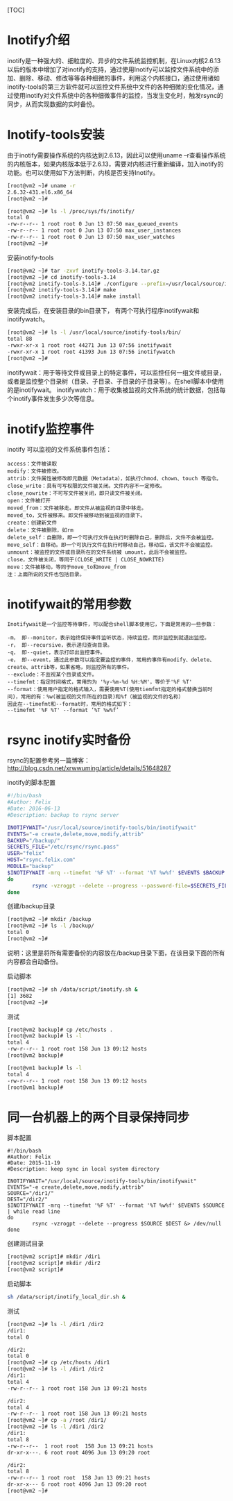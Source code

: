 [TOC]

# Inotify介绍
inotify是一种强大的、细粒度的、异步的文件系统监控机制，在Linux内核2.6.13以后的版本中增加了对inotify的支持，通过使用Inotify可以监控文件系统中的添加、删除、移动、修改等等各种细微的事件，利用这个内核接口，通过使用诸如inotify-tools的第三方软件就可以监控文件系统中文件的各种细微的变化情况，通过使用inotify对文件系统中的各种细微事件的监控，当发生变化时，触发rsync的同步，从而实现数据的实时备份。

# Inotify-tools安装
由于inotify需要操作系统的内核达到2.6.13，因此可以使用uname –r查看操作系统的内核版本，如果内核版本低于2.6.13，需要对内核进行重新编译，加入inotify的功能。也可以使用如下方法判断，内核是否支持Inotify。

```bash
[root@vm2 ~]# uname -r
2.6.32-431.el6.x86_64
[root@vm2 ~]# 

[root@vm2 ~]# ls -l /proc/sys/fs/inotify/
total 0
-rw-r--r-- 1 root root 0 Jun 13 07:50 max_queued_events
-rw-r--r-- 1 root root 0 Jun 13 07:50 max_user_instances
-rw-r--r-- 1 root root 0 Jun 13 07:50 max_user_watches
[root@vm2 ~]# 
```

安装inotify-tools
```bash
[root@vm2 ~]# tar -zxvf inotify-tools-3.14.tar.gz 
[root@vm2 ~]# cd inotify-tools-3.14
[root@vm2 inotify-tools-3.14]# ./configure --prefix=/usr/local/source/inotify-tools
[root@vm2 inotify-tools-3.14]# make
[root@vm2 inotify-tools-3.14]# make install
```
安装完成后，在安装目录的bin目录下， 有两个可执行程序inotifywait和inotifywatch。
```bash
[root@vm2 ~]# ls -l /usr/local/source/inotify-tools/bin/
total 88
-rwxr-xr-x 1 root root 44271 Jun 13 07:56 inotifywait
-rwxr-xr-x 1 root root 41393 Jun 13 07:56 inotifywatch
[root@vm2 ~]# 
```
inotifywait：用于等待文件或目录上的特定事件，可以监控任何一组文件或目录，或者是监控整个目录树（目录、子目录、子目录的子目录等）。在shell脚本中使用的是inotifywait。
inotifywatch：用于收集被监视的文件系统的统计数据，包括每个inotify事件发生多少次等信息。


# inotify监控事件
inotify 可以监视的文件系统事件包括：
```text
access：文件被读取
modify：文件被修改。
attrib：文件属性被修改即元数据（Metadata），如执行chmod、chown、touch 等指令。
close_write：具有可写权限的文件被关闭。文件内容不一定修改。
close_nowrite：不可写文件被关闭，即只读文件被关闭。
open：文件被打开
moved_from：文件被移走。即文件从被监视的目录中移走。
moved_to，文件被移来。即文件被移动到被监视的目录下。
create：创建新文件
delete：文件被删除，如rm
delete_self：自删除，即一个可执行文件在执行时删除自己，删除后，文件不会被监控。
move_self：自移动。即一个可执行文件在执行时移动自己，移动后，该文件不会被监控。
unmount：被监控的文件或目录所在的文件系统被 umount，此后不会被监控。
close，文件被关闭，等同于(CLOSE_WRITE | CLOSE_NOWRITE)
move：文件被移动，等同于move_to和move_from
注：上面所说的文件也包括目录。
```

# inotifywait的常用参数
```
Inotifywait是一个监控等待事件，可以配合shell脚本使用它，下面是常用的一些参数：

-m， 即--monitor，表示始终保持事件监听状态，持续监控，而非监控到就退出监控。
-r， 即--recursive，表示递归查询目录。
-q， 即--quiet，表示打印出监控事件。
-e， 即--event，通过此参数可以指定要监控的事件，常用的事件有modify、delete、create、attrib等，如果省略，则监控所有的事件。
--exclude：不监视某个目录或文件。
--timefmt：指定时间格式，常用的为 '%y-%m-%d %H:%M'，等价于'%F %T'
--format：使用用户指定的格式输入，需要使用%T(使用tiemfmt指定的格式替换当前时间)，常用的有：%w(被监视的文件所在的目录)和%f（被监视的文件的名称）
因此在--timefmt和--format时，常用的格式如下：
--timefmt '%F %T' --format ‘%T %w%f’

```

# rsync inotify实时备份
rsync的配置参考另一篇博客：http://blog.csdn.net/xrwwuming/article/details/51648287

inotify的脚本配置
```bash
#!/bin/bash
#Author: Felix
#Date: 2016-06-13
#Description: backup to rsync server

INOTIFYWAIT="/usr/local/source/inotify-tools/bin/inotifywait"
EVENTS="-e create,delete,move,modify,attrib"
BACKUP="/backup/"
SECRETS_FILE="/etc/rsync/rsync.pass"
USER="felix"
HOST="rsync.felix.com"
MODULE="backup"
$INOTIFYWAIT -mrq --timefmt '%F %T' --format '%T %w%f' $EVENTS $BACKUP | while read line
do
        rsync -vzrogpt --delete --progress --password-file=$SECRETS_FILE $BACKUP $USER@$HOST::$MODULE &> /dev/null
done
```

创建/backup目录
```bash
[root@vm2 ~]# mkdir /backup
[root@vm2 ~]# ls -l /backup/
total 0
[root@vm2 ~]# 
```

说明：这里是将所有需要备份的内容放在/backup目录下面，在该目录下面的所有内容都会自动备份。


启动脚本
```bash
[root@vm2 ~]# sh /data/script/inotify.sh &
[1] 3682
[root@vm2 ~]# 
```


测试

```bash
[root@vm2 backup]# cp /etc/hosts .
[root@vm2 backup]# ls -l
total 4
-rw-r--r-- 1 root root 158 Jun 13 09:12 hosts
[root@vm2 backup]# 

[root@vm1 backup]# ls -l
total 4
-rw-r--r-- 1 root root 158 Jun 13 09:12 hosts
[root@vm1 backup]# 
```

# 同一台机器上的两个目录保持同步
脚本配置
```
#!/bin/bash
#Author: Felix
#Date: 2015-11-19
#Description: keep sync in local system directory

INOTIFYWAIT="/usr/local/source/inotify-tools/bin/inotifywait"
EVENTS="-e create,delete,move,modify,attrib"
SOURCE="/dir1/"
DEST="/dir2/"
$INOTIFYWAIT -mrq --timefmt '%F %T' --format '%T %w%f' $EVENTS $SOURCE | while read line
do
        rsync -vzrogpt --delete --progress $SOURCE $DEST &> /dev/null
done
```

创建测试目录
```bash
[root@vm2 script]# mkdir /dir1
[root@vm2 script]# mkdir /dir2
[root@vm2 script]# 
```

启动脚本
```bash
sh /data/script/inotify_local_dir.sh &
```

测试
```bash
[root@vm2 ~]# ls -l /dir1 /dir2
/dir1:
total 0

/dir2:
total 0
[root@vm2 ~]# cp /etc/hosts /dir1
[root@vm2 ~]# ls -l /dir1 /dir2
/dir1:
total 4
-rw-r--r-- 1 root root 158 Jun 13 09:21 hosts

/dir2:
total 4
-rw-r--r-- 1 root root 158 Jun 13 09:21 hosts
[root@vm2 ~]# cp -a /root /dir1/
[root@vm2 ~]# ls -l /dir1 /dir2
/dir1:
total 8
-rw-r--r--  1 root root  158 Jun 13 09:21 hosts
dr-xr-x---. 6 root root 4096 Jun 13 09:20 root

/dir2:
total 8
-rw-r--r-- 1 root root  158 Jun 13 09:21 hosts
dr-xr-x--- 6 root root 4096 Jun 13 09:20 root
[root@vm2 ~]#
```
